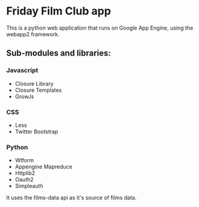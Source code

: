 Friday Film Club app
====================

This is a python web application that runs on Google App Engine, using the
webapp2 framework.

Sub-modules and libraries:
--------------------------

### Javascript

- Closure Library
- Closure Templates
- GrowJs

### CSS

- Less
- Twitter Bootstrap

### Python

- Wtform
- Appengine Mapreduce
- Httplib2
- Oauth2
- Simpleauth

It uses the films-data api as it's source of films data.
